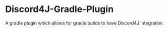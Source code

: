 # Discord4J-Gradle-Plugin
A gradle plugin which allows for gradle builds to have Discord4J integration
